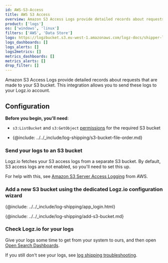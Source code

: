 ```yaml
---
id: AWS-S3-Access
title: AWS S3 Access
overview: Amazon S3 Access Logs provide detailed records about requests that are made to your S3 bucket. This integration allows you to send these logs to your Logz.io account.
product: ['logs']
os: ['windows', 'linux']
filters: ['AWS', 'Data Store']
logo: https://logzbucket.s3.eu-west-1.amazonaws.com/logz-docs/shipper-logos/aws-s3.svg
logs_dashboards: []
logs_alerts: []
logs2metrics: []
metrics_dashboards: []
metrics_alerts: []
drop_filter: []
---
```



Amazon S3 Access Logs provide detailed records about requests that are made to your S3 bucket. This integration allows you to send these logs to your Logz.io account.

## Configuration

**Before you begin, you'll need**:

* `s3:ListBucket` and `s3:GetObject` [permissions](https://docs.logz.io/user-guide/give-aws-access-with-iam-roles/) for the required S3 bucket

* {@include: ../../_include/log-shipping/s3-bucket-file-order.md}

 

### Send your logs to an S3 bucket

Logz.io fetches your S3 access logs from a separate S3 bucket.
By default, S3 access logs are not enabled, so you'll need to set this up.

For help with this, see [Amazon S3 Server Access Logging](https://docs.aws.amazon.com/AmazonS3/latest/dev/ServerLogs.html) from AWS.


### Add a new S3 bucket using the dedicated Logz.io configuration wizard

{@include: ../../_include/log-shipping/app_login.html}


<!-- logzio-inject:aws:s3-access -->


{@include: ../../_include/log-shipping/add-s3-bucket.md}


### Check Logz.io for your logs  

Give your logs some time to get from your system to ours, and then open [Open Search Dashboards](https://app.logz.io/#/dashboard/osd).

If you still don't see your logs, see [log shipping troubleshooting]({{site.baseurl}}/user-guide/log-shipping/log-shipping-troubleshooting.html).

 
